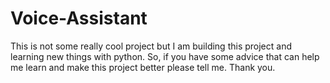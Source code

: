 # Voice-Assistant

This is not some really cool project but I am building this project and learning new things with python.
So, if you have some advice that can help me learn and make this project better please tell me.
Thank you.

